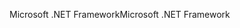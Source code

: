 <span data-ttu-id="c3b47-101">Microsoft .NET Framework</span><span class="sxs-lookup"><span data-stu-id="c3b47-101">Microsoft .NET Framework</span></span>